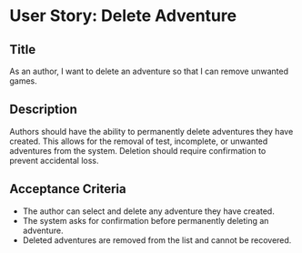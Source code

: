 
# User Story: Delete Adventure

## Title
As an author, I want to delete an adventure so that I can remove unwanted games.

## Description
Authors should have the ability to permanently delete adventures they have created. This allows for the removal of test, incomplete, or unwanted adventures from the system. Deletion should require confirmation to prevent accidental loss.

## Acceptance Criteria
- The author can select and delete any adventure they have created.
- The system asks for confirmation before permanently deleting an adventure.
- Deleted adventures are removed from the list and cannot be recovered.
